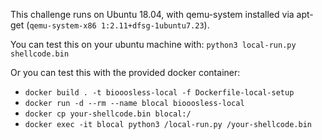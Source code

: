 This challenge runs on Ubuntu 18.04, with qemu-system installed via apt-get (`qemu-system-x86 1:2.11+dfsg-1ubuntu7.23`).

You can test this on your ubuntu machine with: `python3 local-run.py shellcode.bin`

Or you can test this with the provided docker container:
- `docker build . -t biooosless-local -f Dockerfile-local-setup`
- `docker run -d --rm --name blocal biooosless-local`
- `docker cp your-shellcode.bin blocal:/`
- `docker exec -it blocal python3 /local-run.py /your-shellcode.bin`
